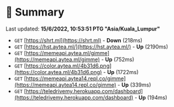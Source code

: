 # 📖 Summary
Last updated: **15/6/2022, 10:53:51 PTG "Asia/Kuala_Lumpur"**

- `GET` [https://shrt.ml](https://shrt.ml) - **Down** (218ms)
- `GET` [https://hst.aytea.ml/](https://hst.aytea.ml/) - **Up** (2190ms)
- `GET` [https://memeapi.aytea.ml/gimme](https://memeapi.aytea.ml/gimme) - **Up** (752ms)
- `GET` [https://color.aytea.ml/4b31d6.png](https://color.aytea.ml/4b31d6.png) - **Up** (1722ms)
- `GET` [https://memeapi.aytea14.repl.co/gimme](https://memeapi.aytea14.repl.co/gimme) - **Up** (339ms)
- `GET` [https://teledrivemy.herokuapp.com/dashboard](https://teledrivemy.herokuapp.com/dashboard) - **Up** (194ms)

